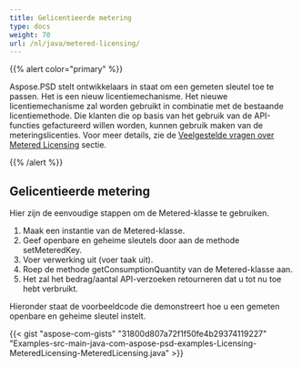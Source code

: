 ```yaml
---
title: Gelicentieerde metering
type: docs
weight: 70
url: /nl/java/metered-licensing/
---
```


{{% alert color="primary" %}}

Aspose.PSD stelt ontwikkelaars in staat om een gemeten sleutel toe te passen. Het is een nieuw licentiemechanisme. Het nieuwe licentiemechanisme zal worden gebruikt in combinatie met de bestaande licentiemethode. Die klanten die op basis van het gebruik van de API-functies gefactureerd willen worden, kunnen gebruik maken van de meteringslicenties. Voor meer details, zie de [Veelgestelde vragen over Metered Licensing](https://purchase.aspose.com/faqs/licensing/metered) sectie.

{{% /alert %}}
## **Gelicentieerde metering**
Hier zijn de eenvoudige stappen om de Metered-klasse te gebruiken.

1. Maak een instantie van de Metered-klasse.
1. Geef openbare en geheime sleutels door aan de methode setMeteredKey.
1. Voer verwerking uit (voer taak uit).
1. Roep de methode getConsumptionQuantity van de Metered-klasse aan.
1. Het zal het bedrag/aantal API-verzoeken retourneren dat u tot nu toe hebt verbruikt.

Hieronder staat de voorbeeldcode die demonstreert hoe u een gemeten openbare en geheime sleutel instelt.

{{< gist "aspose-com-gists" "31800d807a72f1f50fe4b29374119227" "Examples-src-main-java-com-aspose-psd-examples-Licensing-MeteredLicensing-MeteredLicensing.java" >}}

